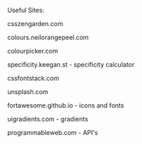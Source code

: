 Useful Sites:

csszengarden.com

colours.neilorangepeel.com

colourpicker.com

specificity.keegan.st - specificity calculator

cssfontstack.com

unsplash.com

fortawesome.github.io - icons and fonts

uigradients.com - gradients

programmableweb.com - API's

